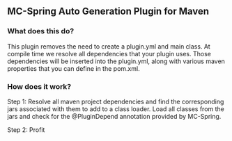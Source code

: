 ## MC-Spring Auto Generation Plugin for Maven

### What does this do?
This plugin removes the need to create a plugin.yml and main class.
At compile time we resolve all dependencies that your plugin uses.
Those dependencies will be inserted into the plugin.yml, along with
various maven properties that you can define in the pom.xml.

### How does it work?
Step 1: Resolve all maven project dependencies and find the corresponding
jars associated with them to add to a class loader. Load all classes
from the jars and check for the @PluginDepend annotation provided by MC-Spring.

Step 2: Profit